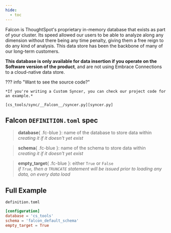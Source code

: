 ```yaml
---
hide:
  - toc
---
```


Falcon is ThoughtSpot's proprietary in-memory database that exists as part of your
cluster. Its speed allowed our users to be able to analyze along any dimension without
there being any time penalty, giving them a free reign to do any kind of analysis. This
data store has been the backbone of many of our long-term customers.

<span class='fc-coral'>__This database is only available for data insertion if you
operate on the Software version of the product__</span>, and are not using Embrace
Connections to a cloud-native data store.

??? info "Want to see the source code?"
    
    *If you're writing a Custom Syncer, you can check our project code for an example.*

    [cs_tools/sync/__Falcon__/syncer.py][syncer.py]

## Falcon `DEFINITION.toml` spec

> __database__{ .fc-blue }: name of the database to store data within
<br/>*creating it if it doesn't yet exist*

> __schema__{ .fc-blue }: name of the schema to store data within
<br/>*creating it if it doesn't yet exist*

> __empty_target__{ .fc-blue }: either `True` or `False`
<br/>*if `True`, then a `TRUNCATE` statement will be issued prior to loading any data,
on every data load*

## Full Example

`definition.toml`
```toml
[configuration]
database = 'cs_tools'
schema = 'falcon_default_schema'
empty_target = True
```

[syncer.py]: https://github.com/thoughtspot/cs_tools/blob/master/cs_tools/sync/falcon/syncer.py
